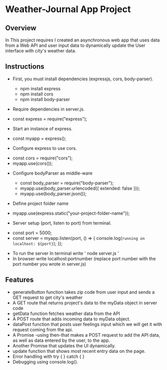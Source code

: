 # Weather-Journal App Project

## Overview
In This project requires I created an asynchronous web app that uses data from a Web API and user input data to dynamically update the User interface with city's weather data.

## Instructions
- First, you must install dependencies (expressjs, cors, body-parser).
    * npm install express
    * npm install cors
    * npm install  body-parser

- Require dependencies in server.js.
 * const express = require("express");

- Start an instance of express.
 * const myapp = express();

- Configure express to use cors.
 * const cors = require("cors");
 * myapp.use(cors());

- Configure bodyParser as middle-ware
  * const body_parser = require("body-parser");
  * myapp.use(body_parser.urlencoded({ extended: false }));
  * myapp.use(body_parser.json());

- Define project folder name
 * myapp.use(express.static("your-project-folder-name"));

- Server setup (port, listen to port) from terminal.
 * const port = 5000;
 * const server = myapp.listen(port, () => {
  console.log(`running on localhost: ${port}`);
});
- To run the server In terminal write ' node server.js '
- In browser write localhost:portnumber (replace port number with the port number you wrote in server.js)

## Features
* generateButton function takes zip code from user input and sends a GET request to get city's weather
* A GET route that returns project's data to the myData object in server code
* getData function fetches weather data from the API
* A POST route that adds incoming data to myData object.
* dataPost function that posts user feelings input which we will get it with request coming from the api.
* A Promise -using then-that makes a POST request to add the API data, as well as data entered by the user, to the app.
* Another Promise that updates the UI dynamically.
* update function that shows most recent entry data on the page.
* Error handling with try { } catch { }
* Debugging using console.log().